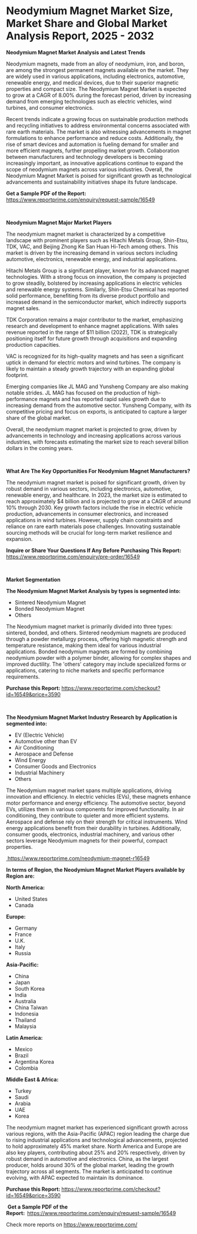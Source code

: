 <p><h1>Neodymium Magnet Market Size, Market Share and Global Market Analysis Report, 2025 - 2032</h1></p><p><strong>Neodymium Magnet Market Analysis and Latest Trends</strong></p>
<p><p>Neodymium magnets, made from an alloy of neodymium, iron, and boron, are among the strongest permanent magnets available on the market. They are widely used in various applications, including electronics, automotive, renewable energy, and medical devices, due to their superior magnetic properties and compact size. The Neodymium Magnet Market is expected to grow at a CAGR of 8.00% during the forecast period, driven by increasing demand from emerging technologies such as electric vehicles, wind turbines, and consumer electronics.</p><p>Recent trends indicate a growing focus on sustainable production methods and recycling initiatives to address environmental concerns associated with rare earth materials. The market is also witnessing advancements in magnet formulations to enhance performance and reduce costs. Additionally, the rise of smart devices and automation is fueling demand for smaller and more efficient magnets, further propelling market growth. Collaboration between manufacturers and technology developers is becoming increasingly important, as innovative applications continue to expand the scope of neodymium magnets across various industries. Overall, the Neodymium Magnet Market is poised for significant growth as technological advancements and sustainability initiatives shape its future landscape.</p></p>
<p><strong>Get a Sample PDF of the Report:&nbsp;</strong> <a href="https://www.reportprime.com/enquiry/request-sample/16549?utm_campaign=2253&utm_medium=2&utm_source=Github&utm_content=ia&utm_term=18032025&utm_id=neodymium-magnet">https://www.reportprime.com/enquiry/request-sample/16549</a></p>
<p>&nbsp;</p>
<p><strong>Neodymium Magnet Major Market Players</strong></p>
<p><p>The neodymium magnet market is characterized by a competitive landscape with prominent players such as Hitachi Metals Group, Shin-Etsu, TDK, VAC, and Beijing Zhong Ke San Huan Hi-Tech among others. This market is driven by the increasing demand in various sectors including automotive, electronics, renewable energy, and industrial applications.</p><p>Hitachi Metals Group is a significant player, known for its advanced magnet technologies. With a strong focus on innovation, the company is projected to grow steadily, bolstered by increasing applications in electric vehicles and renewable energy systems. Similarly, Shin-Etsu Chemical has reported solid performance, benefiting from its diverse product portfolio and increased demand in the semiconductor market, which indirectly supports magnet sales.</p><p>TDK Corporation remains a major contributor to the market, emphasizing research and development to enhance magnet applications. With sales revenue reported in the range of $11 billion (2022), TDK is strategically positioning itself for future growth through acquisitions and expanding production capacities.</p><p>VAC is recognized for its high-quality magnets and has seen a significant uptick in demand for electric motors and wind turbines. The company is likely to maintain a steady growth trajectory with an expanding global footprint.</p><p>Emerging companies like JL MAG and Yunsheng Company are also making notable strides. JL MAG has focused on the production of high-performance magnets and has reported rapid sales growth due to increasing demand from the automotive sector. Yunsheng Company, with its competitive pricing and focus on exports, is anticipated to capture a larger share of the global market.</p><p>Overall, the neodymium magnet market is projected to grow, driven by advancements in technology and increasing applications across various industries, with forecasts estimating the market size to reach several billion dollars in the coming years.</p></p>
<p>&nbsp;</p>
<p><strong>What Are The Key Opportunities For Neodymium Magnet Manufacturers?</strong></p>
<p><p>The neodymium magnet market is poised for significant growth, driven by robust demand in various sectors, including electronics, automotive, renewable energy, and healthcare. In 2023, the market size is estimated to reach approximately $4 billion and is projected to grow at a CAGR of around 10% through 2030. Key growth factors include the rise in electric vehicle production, advancements in consumer electronics, and increased applications in wind turbines. However, supply chain constraints and reliance on rare earth materials pose challenges. Innovating sustainable sourcing methods will be crucial for long-term market resilience and expansion.</p></p>
<p><strong>Inquire or Share Your Questions If Any Before Purchasing This Report:</strong> <a href="https://www.reportprime.com/enquiry/pre-order/16549?utm_campaign=2253&utm_medium=2&utm_source=Github&utm_content=ia&utm_term=18032025&utm_id=neodymium-magnet">https://www.reportprime.com/enquiry/pre-order/16549</a></p>
<p>&nbsp;</p>
<p><strong>Market Segmentation</strong></p>
<p><strong>The Neodymium Magnet Market Analysis by types is segmented into:</strong></p>
<p><ul><li>Sintered Neodymium Magnet</li><li>Bonded Neodymium Magnet</li><li>Others</li></ul></p>
<p><p>The Neodymium magnet market is primarily divided into three types: sintered, bonded, and others. Sintered neodymium magnets are produced through a powder metallurgy process, offering high magnetic strength and temperature resistance, making them ideal for various industrial applications. Bonded neodymium magnets are formed by combining neodymium powder with a polymer binder, allowing for complex shapes and improved ductility. The 'others' category may include specialized forms or applications, catering to niche markets and specific performance requirements.</p></p>
<p><strong>Purchase this Report:&nbsp;</strong><a href="https://www.reportprime.com/checkout?id=16549&price=3590&utm_campaign=2253&utm_medium=2&utm_source=Github&utm_content=ia&utm_term=18032025&utm_id=neodymium-magnet">https://www.reportprime.com/checkout?id=16549&price=3590</a></p>
<p>&nbsp;</p>
<p><strong>The Neodymium Magnet Market Industry Research by Application is segmented into:</strong></p>
<p><ul><li>EV (Electric Vehicle)</li><li>Automotive other than EV</li><li>Air Conditioning</li><li>Aerospace and Defense</li><li>Wind Energy</li><li>Consumer Goods and Electronics</li><li>Industrial Machinery</li><li>Others</li></ul></p>
<p><p>The Neodymium magnet market spans multiple applications, driving innovation and efficiency. In electric vehicles (EVs), these magnets enhance motor performance and energy efficiency. The automotive sector, beyond EVs, utilizes them in various components for improved functionality. In air conditioning, they contribute to quieter and more efficient systems. Aerospace and defense rely on their strength for critical instruments. Wind energy applications benefit from their durability in turbines. Additionally, consumer goods, electronics, industrial machinery, and various other sectors leverage Neodymium magnets for their powerful, compact properties.</p></p>
<p><a href="https://www.reportprime.com/neodymium-magnet-r16549?utm_campaign=2253&utm_medium=2&utm_source=Github&utm_content=ia&utm_term=18032025&utm_id=neodymium-magnet">&nbsp;https://www.reportprime.com/neodymium-magnet-r16549</a></p>
<p><strong>In terms of Region, the Neodymium Magnet Market Players available by Region are:</strong></p>
<p>
    <p> <strong> North America: </strong>
        <ul>
            <li>United States</li>
            <li>Canada</li>
        </ul>
        </p> 
    <p> <strong> Europe: </strong>
        <ul>
            <li>Germany</li>
            <li>France</li>
            <li>U.K.</li>
            <li>Italy</li>
            <li>Russia</li>
        </ul>
        </p> 
    <p> <strong> Asia-Pacific: </strong>
        <ul>
            <li>China</li>
            <li>Japan</li>
            <li>South Korea</li>
            <li>India</li>
            <li>Australia</li>
            <li>China Taiwan</li>
            <li>Indonesia</li>
            <li>Thailand</li>
            <li>Malaysia</li>
        </ul>
        </p> 
    <p> <strong> Latin America: </strong>
        <ul>
            <li>Mexico</li>
            <li>Brazil</li>
            <li>Argentina Korea</li>
            <li>Colombia</li>
        </ul>
        </p> 
    <p> <strong> Middle East & Africa: </strong>
        <ul>
            <li>Turkey</li>
            <li>Saudi</li>
            <li>Arabia</li>
            <li>UAE</li>
            <li>Korea</li>
        </ul>
    </p>
    </p>
<p><p>The neodymium magnet market has experienced significant growth across various regions, with the Asia-Pacific (APAC) region leading the charge due to rising industrial applications and technological advancements, projected to hold approximately 45% market share. North America and Europe are also key players, contributing about 25% and 20% respectively, driven by robust demand in automotive and electronics. China, as the largest producer, holds around 30% of the global market, leading the growth trajectory across all segments. The market is anticipated to continue evolving, with APAC expected to maintain its dominance.</p></p>
<p><strong>Purchase this Report: </strong><a href="https://www.reportprime.com/checkout?id=16549&price=3590&utm_campaign=2253&utm_medium=2&utm_source=Github&utm_content=ia&utm_term=18032025&utm_id=neodymium-magnet">https://www.reportprime.com/checkout?id=16549&price=3590</a></p>
<p>&nbsp;<strong>Get a Sample PDF of the Report:&nbsp;&nbsp;</strong><a href="https://www.reportprime.com/enquiry/request-sample/16549?utm_campaign=2253&utm_medium=2&utm_source=Github&utm_content=ia&utm_term=18032025&utm_id=neodymium-magnet">https://www.reportprime.com/enquiry/request-sample/16549</a></p>
<p><strong></strong></p>
<p>Check more reports on <a href="https://www.reportprime.com/?utm_campaign=2253&utm_medium=2&utm_source=Github&utm_content=ia&utm_term=18032025&utm_id=neodymium-magnet">https://www.reportprime.com/</a></p>